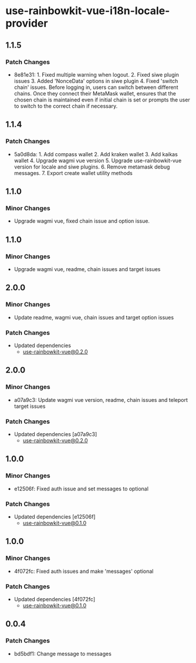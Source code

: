 # use-rainbowkit-vue-i18n-locale-provider

## 1.1.5

### Patch Changes

- 8e81e31: 1. Fixed multiple warning when logout. 2. Fixed siwe plugin issues 3. Added 'NonceData' options in siwe plugin 4. Fixed 'switch chain' issues. Before logging in, users can switch between different chains. Once they connect their MetaMask wallet, ensures that the chosen chain is maintained even if initial chain is set or prompts the user to switch to the correct chain if necessary.

## 1.1.4

### Patch Changes

- 5a0d8da: 1. Add compass wallet 2. Add kraken wallet 3. Add kaikas wallet 4. Upgrade wagmi vue version 5. Upgrade use-rainbowkit-vue version for locale and siwe plugins. 6. Remove metamask debug messages. 7. Export create wallet utility methods

## 1.1.0

### Minor Changes

- Upgrade wagmi vue, fixed chain issue and option issue.

## 1.1.0

### Minor Changes

- Upgrade wagmi vue, readme, chain issues and target issues

## 2.0.0

### Minor Changes

- Update readme, wagmi vue, chain issues and target option issues

### Patch Changes

- Updated dependencies
  - use-rainbowkit-vue@0.2.0

## 2.0.0

### Minor Changes

- a07a9c3: Update wagmi vue version, readme, chain issues and teleport target issues

### Patch Changes

- Updated dependencies [a07a9c3]
  - use-rainbowkit-vue@0.2.0

## 1.0.0

### Minor Changes

- e12506f: Fixed auth issue and set messages to optional

### Patch Changes

- Updated dependencies [e12506f]
  - use-rainbowkit-vue@0.1.0

## 1.0.0

### Minor Changes

- 4f072fc: Fixed auth issues and make 'messages' optional

### Patch Changes

- Updated dependencies [4f072fc]
  - use-rainbowkit-vue@0.1.0

## 0.0.4

### Patch Changes

- bd5bdf1: Change message to messages
